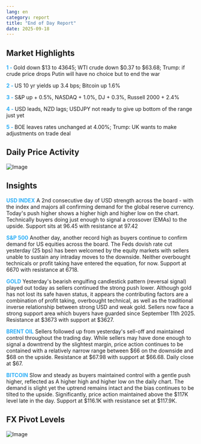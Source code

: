 ```yaml
---
lang: en
category: report
title: "End of Day Report"
date: 2025-09-18
---
```



<h2>Market Highlights</h2>
<strong style="color: #2caef7;">1 - </strong> Gold down $13 to 43645; WTI crude down $0.37 to $63.68; Trump: if crude price drops Putin will have no choice but to end the war

<strong style="color: #2caef7;">2 - </strong> US 10 yr yields up 3.4 bps; Bitcoin up 1.6%

<strong style="color: #2caef7;">3 - </strong> S&P up + 0.5%, NASDAQ + 1.0%, DJ + 0.3%, Russell 2000 + 2.4%


<strong style="color: #2caef7;">4 - </strong> USD leads, NZD lags; USDJPY not ready to give up bottom of the range just yet

<strong style="color: #2caef7;">5 - </strong> BOE leaves rates unchanged at 4.00%; Trump: UK wants to make adjustments on trade deal




<h2>Daily Price Activity</h2>
<img src="https://markleighedu.github.io/img/Sep-2025/18-Sep-2025/price.jpg" alt="Image"/>

<h2>Insights</h2>
<strong style="color: #2caef7;">USD INDEX</strong> A 2nd consecutive day of USD strength across the board - with the index and majors all confirming demand for the global reserve currency. Today's push higher shows a higher high and higher low on the chart. Technically buyers doing just enough to signal a crossover (EMAs) to the upside. Support sits at 96.45 with resistance at 97.42

<strong style="color: #2caef7;">S&P 500</strong> Another day, another record high as buyers continue to confirm demand for US equities across the board. The Feds dovish rate cut yesterday (25 bps) has been welcomed by the equity markets with sellers unable to sustain any intraday moves to the downside. Neither overbought technicals or profit taking have entered the equation, for now. Support at 6670 with resistance at 6718. 

<strong style="color: #2caef7;">GOLD</strong> Yesterday's bearish engulfing candlestick pattern (reversal signal) played out today as sellers continued the strong push lower. Although gold has not lost its safe haven status, it appears the contributing factors are a combination of profit taking, overbought technical, as well as the traditional inverse relationship between strong USD and weak gold. Sellers now face a strong support area which buyers have guarded since September 11th 2025. Resistance at $3673 with support at $3627.

<strong style="color: #2caef7;">BRENT OIL</strong> Sellers followed up from yesterday's sell-off and maintained control throughout the trading day. While sellers may have done enough to signal a downtrend by the slightest margin, price action continues to be contained with a relatively narrow range between $66 on the downside and $68 on the upside. Resistance at $67.98 with support at $66.68. Daily close at $67.

<strong style="color: #2caef7;">BITCOIN</strong> Slow and steady as buyers maintained control with a gentle push higher, reflected as A higher high and higher low on the daily chart. The demand is slight yet the uptrend remains intact and the bias continues to be tilted to the upside. Significantly, price action maintained above the $117K level late in the day. Support at $116.1K with resistance set at $117.9K. 



<h2>FX Pivot Levels</h2>
<img src="https://markleighedu.github.io/img/Sep-2025/18-Sep-2025/pivot.jpg" alt="Image"/>